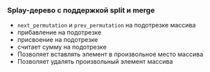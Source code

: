 ### Splay-дерево с поддержкой split и merge
- `next_permutation` и `prev_permutation` на подотрезке массива
- прибавление на подотрезке
- присвоение на подотрезке
- считает сумму на подотрезке
- Позволяет вставлять элемент в произвольное место массива
- Позволяет удалять произвольный элемент массива
